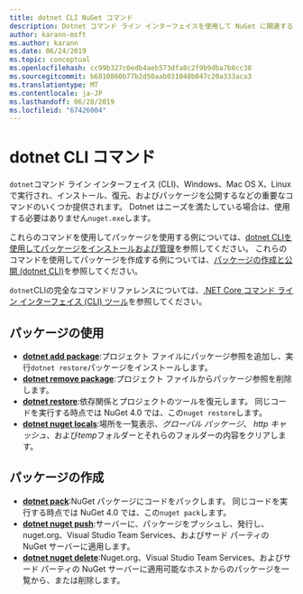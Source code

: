 ```yaml
---
title: dotnet CLI NuGet コマンド
description: Dotnet コマンド ライン インターフェイスを使用して NuGet に関連するコマンドの簡単なリファレンスです。
author: karann-msft
ms.author: karann
ms.date: 06/24/2019
ms.topic: conceptual
ms.openlocfilehash: cc99b327c0edb4aeb573dfa8c2f9b9dba7b8cc38
ms.sourcegitcommit: b6810860b77b2d50aab031040b047c20a333aca3
ms.translationtype: MT
ms.contentlocale: ja-JP
ms.lasthandoff: 06/28/2019
ms.locfileid: "67426004"
---
```

# <a name="dotnet-cli-commands"></a>dotnet CLI コマンド

`dotnet`コマンド ライン インターフェイス (CLI)、Windows、Mac OS X、Linux で実行され、インストール、復元、およびパッケージを公開するなどの重要なコマンドのいくつか提供されます。 Dotnet はニーズを満たしている場合は、使用する必要はありません`nuget.exe`します。

これらのコマンドを使用してパッケージを使用する例については、[dotnet CLIを使用してパッケージをインストールおよび管理](../consume-packages/install-use-packages-dotnet-cli.md)を参照してください。 これらのコマンドを使用してパッケージを作成する例については、[パッケージの作成と公開 (dotnet CLI)](../quickstart/create-and-publish-a-package-using-the-dotnet-cli.md)を参照してください。

`dotnet`CLIの完全なコマンドリファレンスについては、[.NET Core コマンド ライン インターフェイス (CLI) ツール](/dotnet/core/tools/?tabs=netcore2x)を参照してください。

## <a name="package-consumption"></a>パッケージの使用

- [**dotnet add package**](/dotnet/core/tools/dotnet-add-package):プロジェクト ファイルにパッケージ参照を追加し、実行`dotnet restore`パッケージをインストールします。
- [**dotnet remove package**](/dotnet/core/tools/dotnet-remove-package):プロジェクト ファイルからパッケージ参照を削除します。
- [**dotnet restore**](/dotnet/core/tools/dotnet-restore?tabs=netcore2x):依存関係とプロジェクトのツールを復元します。 同じコードを実行する時点では NuGet 4.0 では、この`nuget restore`します。
- [**dotnet nuget locals**](/dotnet/core/tools/dotnet-nuget-locals):場所を一覧表示、*グローバル パッケージ*、 *http キャッシュ*、および*temp*フォルダーとそれらのフォルダーの内容をクリアします。

## <a name="package-creation"></a>パッケージの作成

- [**dotnet pack**](/dotnet/core/tools/dotnet-pack?tabs=netcore2x):NuGet パッケージにコードをパックします。 同じコードを実行する時点では NuGet 4.0 では、この`nuget pack`します。
- [**dotnet nuget push**](/dotnet/core/tools/dotnet-nuget-push):サーバーに、パッケージをプッシュし、発行し、nuget.org、Visual Studio Team Services、およびサード パーティの NuGet サーバーに適用します。
- [**dotnet nuget delete**](/dotnet/core/tools/dotnet-nuget-delete):Nuget.org、Visual Studio Team Services、およびサード パーティの NuGet サーバーに適用可能なホストからのパッケージを一覧から、または削除します。

